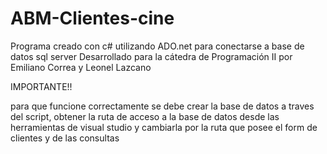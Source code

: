# ABM-Clientes-cine
Programa creado con c# utilizando ADO.net para conectarse a base de datos sql server
Desarrollado para la cátedra de Programación II por Emiliano Correa y Leonel Lazcano


IMPORTANTE!!

para que funcione correctamente se debe crear la base de datos a traves del script, obtener la ruta de acceso a la base de datos desde
las herramientas de visual studio y cambiarla por la ruta que posee el form de clientes y de las consultas
